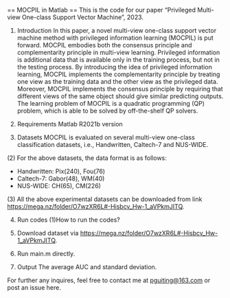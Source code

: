 == MOCPIL in Matlab ==
This is the code for our paper “Privileged Multi-view One-class Support Vector Machine”, 2023.

1. Introduction
In this paper, a novel multi-view one-class support vector machine method with privileged information learning (MOCPIL) is put forward. MOCPIL embodies both the consensus principle and complementarity principle in multi-view learning. Privileged information is additional data that is available only in the training process, but not in the testing process. By introducing the idea of privileged information learning, MOCPIL implements the complementarity principle by treating one view as the training data and the other view as the privileged data. Moreover, MOCPIL implements the consensus principle by requiring that different views of the same object should give similar predicting outputs. The learning problem of MOCPIL is a quadratic programming (QP) problem, which is able to be solved by off-the-shelf QP solvers.

2. Requirements
Matlab R2021b version

3. Datasets
MOCPIL is evaluated on several multi-view one-class classification datasets, i.e., Handwritten, Caltech-7 and NUS-WIDE. 

(2) For the above datasets, the data format is as follows: 
- Handwritten: Pix(240), Fou(76)
- Caltech-7: Gabor(48), WM(40)
- NUS-WIDE: CH(65), CM(226)

(3) All the above experimental datasets can be downloaded from link https://mega.nz/folder/O7wzXR6L#-Hisbcv_Hw-1_aVPkmJITQ. 

4. Run codes
(1)How to run the codes?
1. Download dataset via https://mega.nz/folder/O7wzXR6L#-Hisbcv_Hw-1_aVPkmJITQ.
2. Run main.m directly.

5. Output
The average AUC and standard deviation.

For further any inquires, feel free to contact me at pguiting@163.com or post an issue here.


